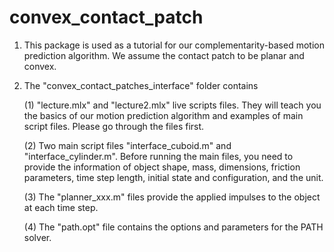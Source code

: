 # convex_contact_patch
1. This package is used as a tutorial for our complementarity-based motion prediction algorithm. We assume the contact patch to be planar and convex.

2. The "convex_contact_patches_interface" folder contains 

   (1) "lecture.mlx" and "lecture2.mlx" live scripts files. They will teach you the basics of our motion prediction algorithm and examples of main script files.            Please go through the files first.

   (2) Two main script files "interface_cuboid.m" and "interface_cylinder.m". Before running the main files, you need to provide the information of object shape,          mass, dimensions, friction parameters, time step length, initial state and configuration, and the unit.

   (3) The "planner_xxx.m" files provide the applied impulses to the object at each time step.

   (4) The "path.opt" file contains the options and parameters for the PATH solver.
